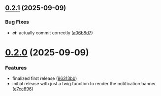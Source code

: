 ## [0.2.1](https://github.com/JCO-Digital/jcore-huomio/compare/v0.2.0...v0.2.1) (2025-09-09)


### Bug Fixes

* **ci:** actually commit correctly ([a06b8d7](https://github.com/JCO-Digital/jcore-huomio/commit/a06b8d72069f833f0ee729d969bcbb3209b7a948))



# [0.2.0](https://github.com/JCO-Digital/jcore-huomio/compare/e7cc896656ba54983d6dd0dbfdf908744ddd1174...v0.2.0) (2025-09-09)


### Features

* finalized first release ([96313bb](https://github.com/JCO-Digital/jcore-huomio/commit/96313bb0b420de1e01c5efc0dee064f80026731a))
* initial release with just a twig function to render the notification banner ([e7cc896](https://github.com/JCO-Digital/jcore-huomio/commit/e7cc896656ba54983d6dd0dbfdf908744ddd1174))



